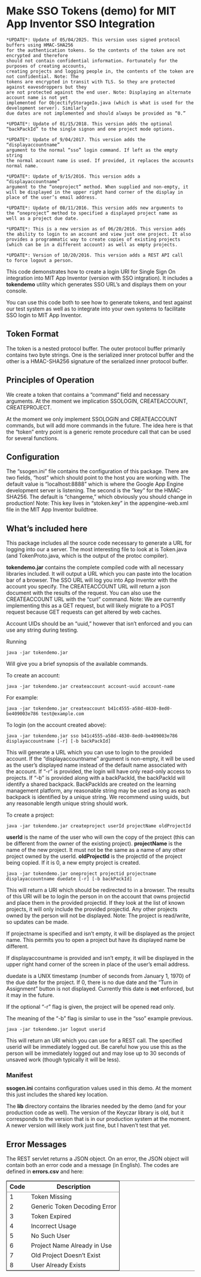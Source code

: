 

# Make SSO Tokens (demo) for MIT App Inventor SSO Integration

    
    *UPDATE*: Update of 05/04/2025. This version uses signed protocol buffers using HMAC-SHA256
    for the authentication tokens. So the contents of the token are not encrypted and therefore
    should not contain confidential information. Fortunately for the purposes of creating accounts,
    creating projects and logging people in, the contents of the token are not confidential. Note: The
    tokens are encrypted in transit with TLS. So they are protected against eavesdroppers but they
    are not protected against the end user. Note: Displaying an alternate account name is not yet
    implemented for ObjectifyStorageIo.java (which is what is used for the development server). Similarly
    due dates are not implemented and should always be provided as “0.”
    
    *UPDATE*: Update of 01/15/2018. This version adds the optional
    “backPackId” to the single signon and one project mode options.
    
    *UPDATE*: Update of 9/04/2017. This version adds the “displayaccountname”
    argument to the normal “sso” login command. If left as the empty string
    the normal account name is used. If provided, it replaces the accounts
    normal name.
    
    *UPDATE*: Update of 9/15/2016. This version adds a “displayaccountname”
    argument to the “oneproject” method. When supplied and non-empty, it
    will be displayed in the upper right hand corner of the display in
    place of the user’s email address.
    
    *UPDATE*: Update of 08/11/2016. This version adds new arguments to
    the “oneproject” method to specified a displayed project name as
    well as a project due date.
    
    *UPDATE*: This is a new version as of 06/20/2016. This version adds
    the ability to login to an account and view just one project. It also
    provides a programmatic way to create copies of existing projects
    (which can be in a different account) as well as empty projects.
    
    *UPDATE*: Version of 10/20/2016. This version adds a REST API call
    to force logout a person.

This code demonstrates how to create a login URI for Single Sign On
integration into MIT App Inventor (version with SSO intgration). It
includes a **tokendemo** utility which generates SSO URL’s and displays
them on your console.

You can use this code both to see how to generate tokens, and test
against our test system as well as to integrate into your own systems
to facilitate SSO login to MIT App Inventor.


## Token Format

The token is a nested protocol buffer. The outer protocol buffer
primarily contains two byte strings. One is the serialized inner
protocol buffer and the other is a HMAC-SHA256 signature of the
serialized inner protocol buffer.


## Principles of Operation

We create a token that contains a “command” field and
necessary arguments. At the moment we implication SSOLOGIN,
CREATEACCOUNT, CREATEPROJECT.

At the moment we only implement SSOLOGIN and
CREATEACCOUNT commands, but will add more commands in the future. The
idea here is that the “token” entry point is a generic remote
procedure call that can be used for several functions.


## Configuration

The “ssogen.ini” file contains the configuration of this
package. There are two fields, “host” which should point to the host
you are working with. The default value is “localhost:8888” which is
where the Google App Engine development server is listening. The
second is the “key” for the HMAC-SHA256. The default is “changeme,”
which obviously you should change in production! Note: This key lives
in “stoken.key” in the appengine-web.xml file in the MIT App Inventor
buildtree.


## What’s included here

This package includes all the source code necessary to generate a URL
for logging into our a server. The
most interesting file to look at is Token.java (and TokenProto.java,
which is the output of the protoc compiler).

**tokendemo.jar** contains the complete compiled code with all necessary
libraries included. It will output a URL which you can paste into the
location bar of a browser. The SSO URL will log you into App Inventor
with the account you specify. The CREATEACCOUNT URL will return a json
document with the results of the request. You can also use the
CREATEACCOUNT URL with the “curl” command. Note: We are currently
implementing this as a GET request, but will likely migrate to a POST
request because GET requests can get altered by web caches.

Account UIDs should be an “uuid,” however that isn’t enforced and you
can use any string during testing.

Running

    java -jar tokendemo.jar

Will give you a brief synopsis of the available commands.

To create an account:

    java -jar tokendemo.jar createaccount account-uuid account-name

For example:

    java -jar tokendemo.jar createaccount b41c4555-a58d-4830-8ed0-be409003e786 test@example.com

To login (on the account created above):

    java -jar tokendemo.jar sso b41c4555-a58d-4830-8ed0-be409003e786 displayaccountname [-r] [-b backPackId]

This will generate a URL which you can use to login to the provided
account. If the “displayaccountname” argument is non-empty, it will be
used as the user’s displayed name instead of the default name
associated with the account. If “-r” is provided, the login will have
only read-only access to projects. If “-b” is provided along with a
backPackId, the backPackId will identify a shared
backpack. BackPackIds are created on the learning management platform,
any reasonable string may be used as long as each backpack is
identified by a unique string. We recommend using uuids, but any
reasonable length unique string should work.

To create a project:

    java -jar tokendemo.jar createproject userId projectName oldProjectId

**userId** is the name of the user who will own the copy of the project
(this can be different from the owner of the existing
project). **projectName** is the name of the new project. It must not be
the same as a name of any other project owned by the
userId. **oldProjectId** is the projectId of the project being
copied. If it is 0, a new empty project is created.

    java -jar tokendemo.jar oneproject projectid projectname displayaccountname duedate [-r] [-b backPackId]

This will return a URI which should be redirected to in a browser. The
results of this URI will be to login the person in on the account that
owns projectid and place them in the provided projectid. If they look
at the list of known projects, it will only include the provided
projectid. Any other projects owned by the person will not be
displayed. Note: The project is read/write, so updates can be made.

If projectname is specified and isn’t empty, it will be displayed as
the project name. This permits you to open a project but have its
displayed name be different.

If displayaccountname is provided and isn’t empty, it will be
displayed in the upper right hand corner of the screen in place of the
user’s email address.

duedate is a UNIX timestamp (number of seconds from January 1, 1970)
of the due date for the project. If 0, there is no due date and the
“Turn in Assignment” button is not displayed. Currently this date is
**not** enforced, but it may in the future.

If the optional “-r” flag is given, the project will be opened read
only.

The meaning of the “-b” flag is similar to use in the “sso” example previous.

    java -jar tokendemo.jar logout userid

This will return an URI which you can use for a REST call. The
specified userid will be immediately logged out. Be careful how you
use this as the person will be immediately logged out and may lose up
to 30 seconds of unsaved work (though typically it will be less).


### Manifest

**ssogen.ini** contains configuration values used in this demo. At the
moment this just includes the shared key location.

The **lib** directory contains the libraries needed by the demo (and for
your production code as well). The version of the Keyczar library is
old, but it corresponds to the version that is in our production
system at the moment. A newer version will likely work just fine, but
I haven’t test that yet.


## Error Messages

The REST servlet returns a JSON object. On an error, the JSON object
will contain both an error code and a message (in English). The codes
are defined in **errors.csv** and here:

<table border="2" cellspacing="0" cellpadding="6" rules="groups" frame="hsides">


<colgroup>
<col  class="org-right" />

<col  class="org-left" />
</colgroup>
<thead>
<tr>
<th scope="col" class="org-right">Code</th>
<th scope="col" class="org-left">Description</th>
</tr>
</thead>

<tbody>
<tr>
<td class="org-right">1</td>
<td class="org-left">Token Missing</td>
</tr>


<tr>
<td class="org-right">2</td>
<td class="org-left">Generic Token Decoding Error</td>
</tr>


<tr>
<td class="org-right">3</td>
<td class="org-left">Token Expired</td>
</tr>


<tr>
<td class="org-right">4</td>
<td class="org-left">Incorrect Usage</td>
</tr>


<tr>
<td class="org-right">5</td>
<td class="org-left">No Such User</td>
</tr>


<tr>
<td class="org-right">6</td>
<td class="org-left">Project Name Already in Use</td>
</tr>


<tr>
<td class="org-right">7</td>
<td class="org-left">Old Project Doesn’t Exist</td>
</tr>


<tr>
<td class="org-right">8</td>
<td class="org-left">User Already Exists</td>
</tr>
</tbody>
</table>

